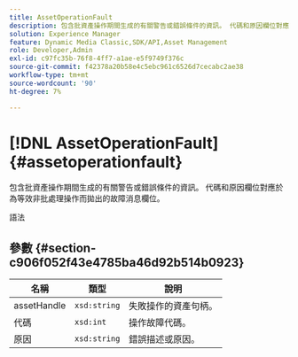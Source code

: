 ```yaml
---
title: AssetOperationFault
description: 包含批資產操作期間生成的有關警告或錯誤條件的資訊。 代碼和原因欄位對應於為等效非批處理操作而拋出的故障消息欄位。
solution: Experience Manager
feature: Dynamic Media Classic,SDK/API,Asset Management
role: Developer,Admin
exl-id: c97fc35b-76f8-4ff7-a1ae-e5f9749f376c
source-git-commit: f42378a20b58e4c5ebc961c6526d7cecabc2ae38
workflow-type: tm+mt
source-wordcount: '90'
ht-degree: 7%

---
```


# [!DNL AssetOperationFault]{#assetoperationfault}

包含批資產操作期間生成的有關警告或錯誤條件的資訊。 代碼和原因欄位對應於為等效非批處理操作而拋出的故障消息欄位。

語法

## 參數 {#section-c906f052f43e4785ba46d92b514b0923}

| 名稱 | 類型 | 說明 |
|---|---|---|
| assetHandle | `xsd:string` | 失敗操作的資產句柄。 |
| 代碼 | `xsd:int` | 操作故障代碼。 |
| 原因 | `xsd:string` | 錯誤描述或原因。 |
